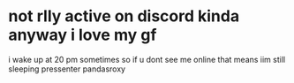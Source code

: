 # not rlly active on discord kinda anyway i love my gf
i wake up at 20 pm sometimes so if u dont see me online that means iim still sleeping
pressenter pandasroxy
